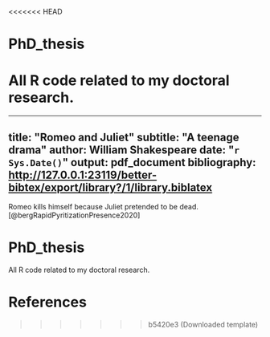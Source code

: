 <<<<<<< HEAD
# PhD_thesis
All R code related to my doctoral research. 
=======
---
title: "Romeo and Juliet"
subtitle: "A teenage drama"
author: William Shakespeare
date: "`r Sys.Date()`"
output: pdf_document
bibliography: http://127.0.0.1:23119/better-bibtex/export/library?/1/library.biblatex
---

Romeo kills himself because Juliet pretended to be dead. [@bergRapidPyritizationPresence2020]

# PhD_thesis

All R code related to my doctoral research.



# References
>>>>>>> b5420e3 (Downloaded template)
